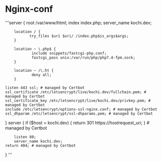 # Nginx-conf

'''server {
        root /var/www/html;
        index index.php;
        server_name kochi.dev;

        location / {
               try_files $uri $uri/ /index.php$is_args$args;
        }

        location ~ \.php$ {
                include snippets/fastcgi-php.conf;
                fastcgi_pass unix:/var/run/php/php7.4-fpm.sock;
        }

        location ~ /\.ht {
                deny all;
        }

    listen 443 ssl; # managed by Certbot
    ssl_certificate /etc/letsencrypt/live/kochi.dev/fullchain.pem; # managed by Certbot
    ssl_certificate_key /etc/letsencrypt/live/kochi.dev/privkey.pem; # managed by Certbot
    include /etc/letsencrypt/options-ssl-nginx.conf; # managed by Certbot
    ssl_dhparam /etc/letsencrypt/ssl-dhparams.pem; # managed by Certbot

}
server {
    if ($host = kochi.dev) {
        return 301 https://$host$request_uri;
    } # managed by Certbot


        listen 80;
        server_name kochi.dev;
    return 404; # managed by Certbot


}
'''
